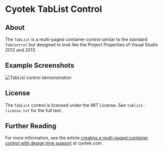 # Cyotek TabList Control

## About
The `TabList` is a multi-paged container control similar to the standard `TabControl` but designed to look like the Project Properties of Visual Studio 2012 and 2013.

## Example Screenshots

![TabList control demonstration](http://static.cyotek.com/files/articleimages/tablist-thumbnail.png)

## License

The `TabList` control is licensed under the MIT License. See `tablist-license.txt` for the full text. 

## Further Reading

For more information, see the article [creating a multi-paged container control with design time support](http://cyotek.com/blog/creating-a-multi-paged-container-control-with-design-time-support) at cyotek.com.